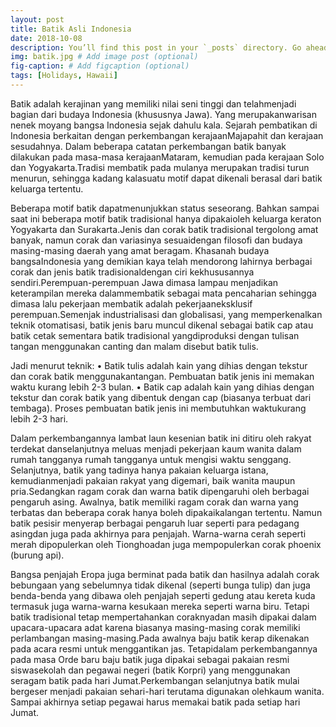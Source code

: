 ```yaml
---
layout: post
title: Batik Asli Indonesia
date: 2018-10-08
description: You’ll find this post in your `_posts` directory. Go ahead and edit it and re-build the site to see your changes. # Add post description (optional)
img: batik.jpg # Add image post (optional)
fig-caption: # Add figcaption (optional)
tags: [Holidays, Hawaii]
---
```

Batik adalah kerajinan yang memiliki nilai seni tinggi dan telahmenjadi bagian dari budaya Indonesia (khususnya Jawa). Yang merupakanwarisan nenek moyang bangsa Indonesia sejak dahulu kala. Sejarah pembatikan di Indonesia berkaitan dengan perkembangan kerajaanMajapahit dan kerajaan sesudahnya. Dalam beberapa catatan perkembangan batik banyak dilakukan pada masa-masa kerajaanMataram, kemudian pada kerajaan Solo dan Yogyakarta.Tradisi membatik pada mulanya merupakan tradisi turun menurun, sehingga kadang kalasuatu motif dapat dikenali berasal dari batik keluarga tertentu.

Beberapa motif batik dapatmenunjukkan status seseorang. Bahkan sampai saat ini beberapa motif batik tradisional hanya dipakaioleh keluarga keraton Yogyakarta dan Surakarta.Jenis dan corak batik tradisional tergolong amat banyak, namun corak dan variasinya sesuaidengan filosofi dan budaya masing-masing daerah yang amat beragam. Khasanah budaya bangsaIndonesia yang demikian kaya telah mendorong lahirnya berbagai corak dan jenis batik tradisionaldengan ciri kekhususannya sendiri.Perempuan-perempuan Jawa dimasa lampau menjadikan keterampilan mereka dalammembatik sebagai mata pencaharian sehingga dimasa lalu pekerjaan membatik adalah pekerjaaneksklusif perempuan.Semenjak industrialisasi dan globalisasi, yang memperkenalkan teknik otomatisasi, batik  jenis baru muncul dikenal sebagai batik cap atau batik cetak sementara batik tradisional yangdiproduksi dengan tulisan tangan menggunakan canting dan malam disebut batik tulis.

Jadi menurut teknik:
• Batik tulis adalah kain yang dihias dengan tekstur dan corak batik menggunakantangan. Pembuatan batik jenis ini memakan waktu kurang lebih 2-3 bulan.
• Batik cap adalah kain yang dihias dengan tekstur dan corak batik yang dibentuk dengan cap (biasanya terbuat dari tembaga). Proses pembuatan batik jenis ini membutuhkan waktukurang lebih 2-3 hari.

Dalam perkembangannya lambat laun kesenian batik ini ditiru oleh rakyat terdekat danselanjutnya meluas menjadi pekerjaan kaum wanita dalam rumah tangganya rumah tangganya untuk mengisi waktu senggang. Selanjutnya, batik yang tadinya hanya pakaian keluarga istana, kemudianmenjadi pakaian rakyat yang digemari, baik wanita maupun pria.Sedangkan ragam corak dan warna batik dipengaruhi oleh berbagai pengaruh asing. Awalnya, batik memiliki ragam corak dan warna yang terbatas dan beberapa corak hanya boleh dipakaikalangan tertentu. Namun batik pesisir menyerap berbagai pengaruh luar seperti para pedagang asingdan juga pada akhirnya para penjajah. Warna-warna cerah seperti merah dipopulerkan oleh Tionghoadan juga mempopulerkan corak phoenix (burung api).

Bangsa penjajah Eropa juga berminat pada batik dan hasilnya adalah corak bebungaan yang sebelumnya tidak dikenal (seperti bunga tulip) dan juga benda-benda yang dibawa oleh penjajah seperti gedung atau kereta kuda termasuk juga warna-warna kesukaan mereka seperti warna biru. Tetapi batik tradisional tetap mempertahankan coraknyadan masih dipakai dalam upacara-upacara adat karena biasanya masing-masing corak memiliki perlambangan masing-masing.Pada awalnya baju batik kerap dikenakan pada acara resmi untuk menggantikan jas. Tetapidalam perkembangannya pada masa Orde baru baju batik juga dipakai sebagai pakaian resmi siswasekolah dan pegawai negeri (batik Korpri) yang menggunakan seragam batik pada hari Jumat.Perkembangan selanjutnya batik mulai bergeser menjadi pakaian sehari-hari terutama digunakan olehkaum wanita. Sampai akhirnya setiap pegawai harus memakai batik pada setiap hari Jumat.
